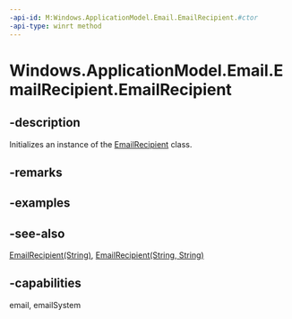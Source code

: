 ```yaml
---
-api-id: M:Windows.ApplicationModel.Email.EmailRecipient.#ctor
-api-type: winrt method
---
```


<!-- Method syntax
public EmailRecipient()
-->

# Windows.ApplicationModel.Email.EmailRecipient.EmailRecipient

## -description
Initializes an instance of the [EmailRecipient](emailrecipient.md) class.

## -remarks

## -examples

## -see-also
[EmailRecipient(String)](emailrecipient_emailrecipient_290278668.md), [EmailRecipient(String, String)](emailrecipient_emailrecipient_1571897524.md)
## -capabilities
email, emailSystem
